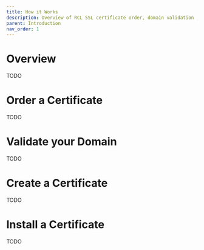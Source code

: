 ```yaml
---
title: How it Works
description: Overview of RCL SSL certificate order, domain validation , certificate creation and installation
parent: Introduction
nav_order: 1
---
```


# Overview
TODO

# Order a Certificate
TODO

# Validate your Domain
TODO

# Create a Certificate
TODO

# Install a Certificate
TODO